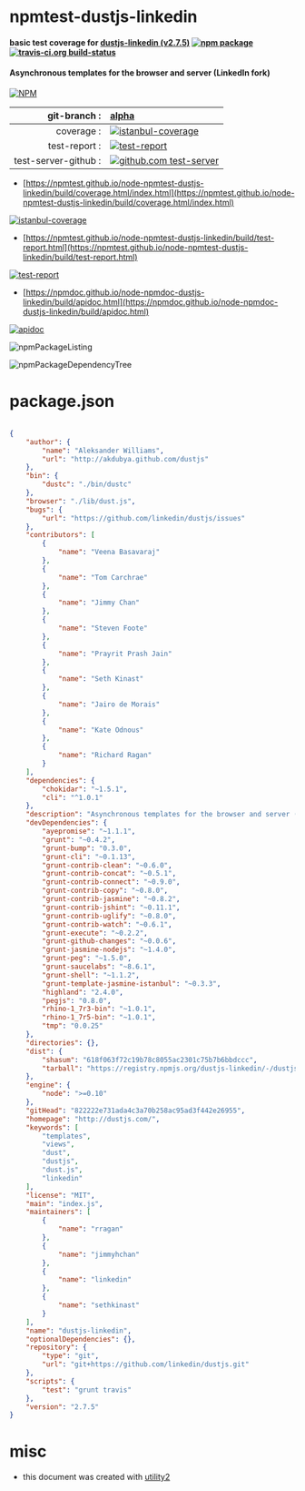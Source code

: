 # npmtest-dustjs-linkedin

#### basic test coverage for  [dustjs-linkedin (v2.7.5)](http://dustjs.com/)  [![npm package](https://img.shields.io/npm/v/npmtest-dustjs-linkedin.svg?style=flat-square)](https://www.npmjs.org/package/npmtest-dustjs-linkedin) [![travis-ci.org build-status](https://api.travis-ci.org/npmtest/node-npmtest-dustjs-linkedin.svg)](https://travis-ci.org/npmtest/node-npmtest-dustjs-linkedin)

#### Asynchronous templates for the browser and server (LinkedIn fork)

[![NPM](https://nodei.co/npm/dustjs-linkedin.png?downloads=true&downloadRank=true&stars=true)](https://www.npmjs.com/package/dustjs-linkedin)

| git-branch : | [alpha](https://github.com/npmtest/node-npmtest-dustjs-linkedin/tree/alpha)|
|--:|:--|
| coverage : | [![istanbul-coverage](https://npmtest.github.io/node-npmtest-dustjs-linkedin/build/coverage.badge.svg)](https://npmtest.github.io/node-npmtest-dustjs-linkedin/build/coverage.html/index.html)|
| test-report : | [![test-report](https://npmtest.github.io/node-npmtest-dustjs-linkedin/build/test-report.badge.svg)](https://npmtest.github.io/node-npmtest-dustjs-linkedin/build/test-report.html)|
| test-server-github : | [![github.com test-server](https://npmtest.github.io/node-npmtest-dustjs-linkedin/GitHub-Mark-32px.png)](https://npmtest.github.io/node-npmtest-dustjs-linkedin/build/app/index.html) | | build-artifacts : | [![build-artifacts](https://npmtest.github.io/node-npmtest-dustjs-linkedin/glyphicons_144_folder_open.png)](https://github.com/npmtest/node-npmtest-dustjs-linkedin/tree/gh-pages/build)|

- [https://npmtest.github.io/node-npmtest-dustjs-linkedin/build/coverage.html/index.html](https://npmtest.github.io/node-npmtest-dustjs-linkedin/build/coverage.html/index.html)

[![istanbul-coverage](https://npmtest.github.io/node-npmtest-dustjs-linkedin/build/screenCapture.buildCi.browser.%252Ftmp%252Fbuild%252Fcoverage.lib.html.png)](https://npmtest.github.io/node-npmtest-dustjs-linkedin/build/coverage.html/index.html)

- [https://npmtest.github.io/node-npmtest-dustjs-linkedin/build/test-report.html](https://npmtest.github.io/node-npmtest-dustjs-linkedin/build/test-report.html)

[![test-report](https://npmtest.github.io/node-npmtest-dustjs-linkedin/build/screenCapture.buildCi.browser.%252Ftmp%252Fbuild%252Ftest-report.html.png)](https://npmtest.github.io/node-npmtest-dustjs-linkedin/build/test-report.html)

- [https://npmdoc.github.io/node-npmdoc-dustjs-linkedin/build/apidoc.html](https://npmdoc.github.io/node-npmdoc-dustjs-linkedin/build/apidoc.html)

[![apidoc](https://npmdoc.github.io/node-npmdoc-dustjs-linkedin/build/screenCapture.buildCi.browser.%252Ftmp%252Fbuild%252Fapidoc.html.png)](https://npmdoc.github.io/node-npmdoc-dustjs-linkedin/build/apidoc.html)

![npmPackageListing](https://npmtest.github.io/node-npmtest-dustjs-linkedin/build/screenCapture.npmPackageListing.svg)

![npmPackageDependencyTree](https://npmtest.github.io/node-npmtest-dustjs-linkedin/build/screenCapture.npmPackageDependencyTree.svg)



# package.json

```json

{
    "author": {
        "name": "Aleksander Williams",
        "url": "http://akdubya.github.com/dustjs"
    },
    "bin": {
        "dustc": "./bin/dustc"
    },
    "browser": "./lib/dust.js",
    "bugs": {
        "url": "https://github.com/linkedin/dustjs/issues"
    },
    "contributors": [
        {
            "name": "Veena Basavaraj"
        },
        {
            "name": "Tom Carchrae"
        },
        {
            "name": "Jimmy Chan"
        },
        {
            "name": "Steven Foote"
        },
        {
            "name": "Prayrit Prash Jain"
        },
        {
            "name": "Seth Kinast"
        },
        {
            "name": "Jairo de Morais"
        },
        {
            "name": "Kate Odnous"
        },
        {
            "name": "Richard Ragan"
        }
    ],
    "dependencies": {
        "chokidar": "~1.5.1",
        "cli": "^1.0.1"
    },
    "description": "Asynchronous templates for the browser and server (LinkedIn fork)",
    "devDependencies": {
        "ayepromise": "~1.1.1",
        "grunt": "~0.4.2",
        "grunt-bump": "0.3.0",
        "grunt-cli": "~0.1.13",
        "grunt-contrib-clean": "~0.6.0",
        "grunt-contrib-concat": "~0.5.1",
        "grunt-contrib-connect": "~0.9.0",
        "grunt-contrib-copy": "~0.8.0",
        "grunt-contrib-jasmine": "~0.8.2",
        "grunt-contrib-jshint": "~0.11.1",
        "grunt-contrib-uglify": "~0.8.0",
        "grunt-contrib-watch": "~0.6.1",
        "grunt-execute": "~0.2.2",
        "grunt-github-changes": "~0.0.6",
        "grunt-jasmine-nodejs": "~1.4.0",
        "grunt-peg": "~1.5.0",
        "grunt-saucelabs": "~8.6.1",
        "grunt-shell": "~1.1.2",
        "grunt-template-jasmine-istanbul": "~0.3.3",
        "highland": "2.4.0",
        "pegjs": "0.8.0",
        "rhino-1_7r3-bin": "~1.0.1",
        "rhino-1_7r5-bin": "~1.0.1",
        "tmp": "0.0.25"
    },
    "directories": {},
    "dist": {
        "shasum": "618f063f72c19b78c8055ac2301c75b7b6bbdccc",
        "tarball": "https://registry.npmjs.org/dustjs-linkedin/-/dustjs-linkedin-2.7.5.tgz"
    },
    "engine": {
        "node": ">=0.10"
    },
    "gitHead": "822222e731ada4c3a70b258ac95ad3f442e26955",
    "homepage": "http://dustjs.com/",
    "keywords": [
        "templates",
        "views",
        "dust",
        "dustjs",
        "dust.js",
        "linkedin"
    ],
    "license": "MIT",
    "main": "index.js",
    "maintainers": [
        {
            "name": "rragan"
        },
        {
            "name": "jimmyhchan"
        },
        {
            "name": "linkedin"
        },
        {
            "name": "sethkinast"
        }
    ],
    "name": "dustjs-linkedin",
    "optionalDependencies": {},
    "repository": {
        "type": "git",
        "url": "git+https://github.com/linkedin/dustjs.git"
    },
    "scripts": {
        "test": "grunt travis"
    },
    "version": "2.7.5"
}
```



# misc
- this document was created with [utility2](https://github.com/kaizhu256/node-utility2)
